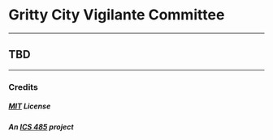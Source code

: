 # Gritty City Vigilante Committee

---

## TBD

---

### Credits
##### [MIT](https://opensource.org/licenses/MIT) License
##### An [ICS 485](http://www.catalog.hawaii.edu/courses/departments/ics.htm) project
